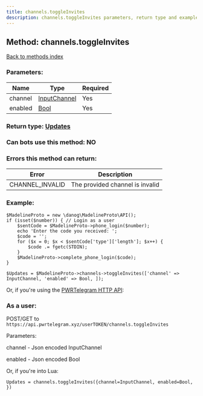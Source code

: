 ```yaml
---
title: channels.toggleInvites
description: channels.toggleInvites parameters, return type and example
---
```

## Method: channels.toggleInvites  
[Back to methods index](index.md)


### Parameters:

| Name     |    Type       | Required |
|----------|---------------|----------|
|channel|[InputChannel](../types/InputChannel.md) | Yes|
|enabled|[Bool](../types/Bool.md) | Yes|


### Return type: [Updates](../types/Updates.md)

### Can bots use this method: **NO**


### Errors this method can return:

| Error    | Description   |
|----------|---------------|
|CHANNEL_INVALID|The provided channel is invalid|

### Example:


```
$MadelineProto = new \danog\MadelineProto\API();
if (isset($number)) { // Login as a user
    $sentCode = $MadelineProto->phone_login($number);
    echo 'Enter the code you received: ';
    $code = '';
    for ($x = 0; $x < $sentCode['type']['length']; $x++) {
        $code .= fgetc(STDIN);
    }
    $MadelineProto->complete_phone_login($code);
}

$Updates = $MadelineProto->channels->toggleInvites(['channel' => InputChannel, 'enabled' => Bool, ]);
```

Or, if you're using the [PWRTelegram HTTP API](https://pwrtelegram.xyz):



### As a user:

POST/GET to `https://api.pwrtelegram.xyz/userTOKEN/channels.toggleInvites`

Parameters:

channel - Json encoded InputChannel

enabled - Json encoded Bool




Or, if you're into Lua:

```
Updates = channels.toggleInvites({channel=InputChannel, enabled=Bool, })
```

